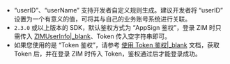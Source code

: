 <div class="mk-warning">

- “userID”、“userName” 支持开发者自定义规则生成。建议开发者将 “userID” 设置为一个有意义的值，可将其与自己的业务账号系统进行关联。
- `2.3.0` 或以上版本的 SDK，默认鉴权方式为 “AppSign 鉴权”，登录 ZIM 时只需传入 [ZIMUserInfo\|_blank](@-ZIMUserInfo)、Token 传入空字符串即可。
- 如果您使用的是 “Token 鉴权”，请参考 [使用 Token 鉴权\|_blank](!common_features/Authenticate_users_with_tokens) 文档，获取 Token 后，并在登录 ZIM 时传入 Token，鉴权通过后才能登录成功。
</div>





